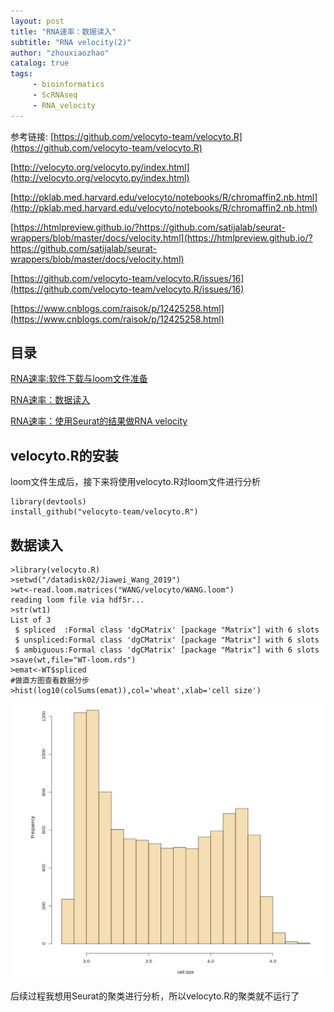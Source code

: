 ```yaml
---
layout: post
title: "RNA速率：数据读入"
subtitle: "RNA velocity(2)"
author: "zhouxiaozhao"
catalog: true
tags:
     - bioinformatics
     - ScRNAseq
     - RNA_velocity
---
```




参考链接:
[https://github.com/velocyto-team/velocyto.R](https://github.com/velocyto-team/velocyto.R)

[http://velocyto.org/velocyto.py/index.html](http://velocyto.org/velocyto.py/index.html)

[http://pklab.med.harvard.edu/velocyto/notebooks/R/chromaffin2.nb.html](http://pklab.med.harvard.edu/velocyto/notebooks/R/chromaffin2.nb.html)

[https://htmlpreview.github.io/?https://github.com/satijalab/seurat-wrappers/blob/master/docs/velocity.html](https://htmlpreview.github.io/?https://github.com/satijalab/seurat-wrappers/blob/master/docs/velocity.html)

[https://github.com/velocyto-team/velocyto.R/issues/16](https://github.com/velocyto-team/velocyto.R/issues/16)

[https://www.cnblogs.com/raisok/p/12425258.html](https://www.cnblogs.com/raisok/p/12425258.html)

## 目录

[RNA速率:软件下载与loom文件准备](https://www.zhouxiaozhao.cn/2020/11/10/RNAvelocity(1)/)

[RNA速率：数据读入](https://www.zhouxiaozhao.cn/2020/11/12/RNAvelocity(2)/)

[RNA速率：使用Seurat的结果做RNA velocity](https://www.zhouxiaozhao.cn/2020/11/14/RNAvelocity(3)/)

## velocyto.R的安装

loom文件生成后，接下来将使用velocyto.R对loom文件进行分析

```
library(devtools)
install_github("velocyto-team/velocyto.R")
```

## 数据读入

```
>library(velocyto.R)
>setwd("/datadisk02/Jiawei_Wang_2019")
>wt<-read.loom.matrices("WANG/velocyto/WANG.loom")
reading loom file via hdf5r...
>str(wt1)
List of 3
 $ spliced  :Formal class 'dgCMatrix' [package "Matrix"] with 6 slots
 $ unspliced:Formal class 'dgCMatrix' [package "Matrix"] with 6 slots
 $ ambiguous:Formal class 'dgCMatrix' [package "Matrix"] with 6 slots
>save(wt,file="WT-loom.rds")
>emat<-WT$spliced
#做直方图查看数据分步
>hist(log10(colSums(emat)),col='wheat',xlab='cell size')
```

![image-20201125191718068](/img/posts/2020.11.12/image-20201125191718068.png)

后续过程我想用Seurat的聚类进行分析，所以velocyto.R的聚类就不运行了